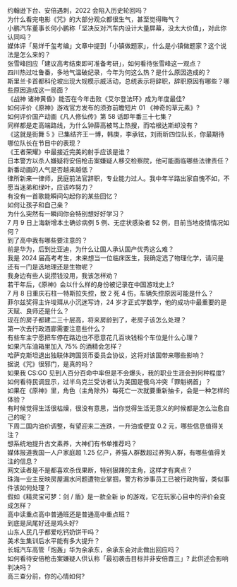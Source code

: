 约翰逊下台、安倍遇刺，2022 会陷入历史轮回吗？  
为什么看完电影《咒》的大部分观众都很生气，甚至觉得晦气？  
小鹏汽车董事长何小鹏称「坚决反对汽车内设计大量屏幕，没太大价值」，对此你认同吗？  
媒体评「易烊千玺考编」文章中提到「小镇做题家」，什么是小镇做题家？这个说法是怎么来的？  
张雪峰回应「建议高考结束即可准备考研」，如何看待张雪峰这一观点？  
四川热过吐鲁番，多地气温破纪录，今年为何这么热？是什么原因造成的？  
斯里兰卡首都科伦坡出现大规模示威活动，总统表示将辞职，辞职原因有哪些？哪些原因造成这一局面？  
《战神 诸神黄昏》能否在今年击败《艾尔登法环》成为年度最佳?  
如何评价《原神》游戏官方发布的须弥前瞻短片 01 《神奇的草元素》?  
如何评价国产动画《凡人修仙传》第 58 话即年番三十七集？  
同样都是走高端路线，为什么钟薛高被骂上热搜，而哈根达斯却没有？  
《这就是街舞 5 》已集结齐王一博，韩庚，李承铉，刘雨昕四位队长，你最期待哪位队长在节目中的表现？  
《王者荣耀》中最接近完美的射手应该是谁？  
日本警方以杀人嫌疑将安倍枪击案嫌疑人移交检察院，他可能面临哪些法律责任？  
新番动画的人气是否越来越低？  
律所新来一律师，民庭前法官辞职，专业能力过人。我中年半路出家自愧不如，不愿当迷弟和绿叶，应该咋努力？  
有没有一首歌能瞬间勾起你的某些回忆？  
如何让孩子和自己亲？  
为什么突然有一瞬间你会特别想好好学习？  
7 月 9 日上海新增本土确诊病例 5 例、无症状感染者 52 例，目前当地疫情情况如何？  
到了高中我有哪些要注意的？  
前是华为，后到比亚迪，为什么让国人承认国产优秀这么难？  
我是 2024 届高考考生，未来想当一位临床医生，我确定选了物理化学，请问是还有一门是选地理还是生物呢？  
我身边有些人说攒钱没用，我该怎样劝？  
若干年后，《原神》会以什么样的身份被记录在中国游戏史上?  
7 月 8 日重庆石柱一特斯拉失控，致 2 死 4 伤，车辆失控原因可能是什么？  
菲尔兹奖得主许埈珥从小沉迷写诗，24 岁才正式学数学，他的成功中最重要的是天赋、良师还是什么？  
现在的房子都建二三十层高，将来房龄到了，老房子该怎么处理？  
第一次去行政酒廊需要注意些什么？  
有些车主宁愿把车停在路边也不愿意花几百块钱租个车位是什么心理？  
如果汽车油箱里加入 75% 的酒精会怎样？  
哈萨克斯坦退出独联体跨国货币委员会协议，这将对该国带来哪些影响？  
据说《咒》很邪门，是真的吗？  
如果我 CS:GO 见到人百分百命中率但是不会爆头，我的职业生涯会到何种程度?  
如何看待民调显示，过半乌克兰受访者认为美国是俄乌冲突「罪魁祸首」？  
如果在《原神》里，角色（主角除外）每死亡一次就要重新抽卡，会是一种怎样的体验？  
有时候觉得生活很枯燥，很没有意思，当你觉得生活无意义的时候都是怎么治愈自己的呢？  
下周二国内油价调整，有望迎来二连跌，一升油或便宜 0.2 元，哪些信息值得关注？  
想系统地提升古文素养，大神们有书单推荐吗？  
媒体报道我国一人户家庭超 1.25 亿户，养猫人群数超过养狗人群，有哪些值得关注的信息？  
网文读者是不是都喜欢杀伐果断，特别狠辣的主角，这样才有爽点？  
珠海一业主反映房屋漏水问题遭物业掌掴，警方称涉事员工已被行政拘留，类似事件该如何处理？  
假如《精灵宝可梦：剑 / 盾》是一款全新 ip 的游戏，它在玩家心目中的评价会变成怎样？  
高中读重点高中普通班还是普通高中重点班？  
到底是凤尾好还是鸡头好?  
山东人民几乎都爱吃钙奶饼干吗？  
美术生集训后水平能有多大提升？  
长城汽车高管「炮轰」华为余承东，余承东会对此做出回应吗？  
如何看待安倍枪击案嫌疑人供认称「最初袭击目标并非安倍晋三」? 此供述会影响判决吗？  
高三查分前，你的心情如何?  
